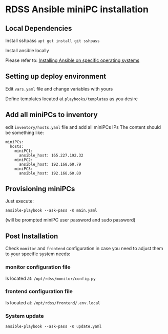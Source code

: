 # RDSS Ansible miniPC installation

## Local Dependencies

Install sshpass `apt get install git sshpass`

Install ansible locally

Please refer to:
[Installing Ansible on specific operating systems](https://docs.ansible.com/ansible/latest/installation_guide/intro_installation.html#installing-ansible-on-specific-operating-systems)

## Setting up deploy environment

Edit `vars.yaml` file and change variables with yours

Define templates located at `playbooks/templates` as you desire

## Add all miniPCs to inventory

edit `inventory/hosts.yaml` file and add all miniPCs IPs
The content should be something like:

```
miniPCs:
  hosts:
    miniPC1:
      ansible_host: 165.227.192.32
    miniPC2:
      ansible_host: 192.168.60.79
    miniPC3:
      ansible_host: 192.168.60.80
```

## Provisioning miniPCs

Just execute:

`ansible-playbook --ask-pass -K main.yaml`

(will be prompted miniPC user password and sudo password)

## Post Installation

Check `monitor` and `frontend` configuration in case you need to adjust them to your specific system needs:

### monitor configuration file

Is located at: `/opt/rdss/monitor/config.py`

### frontend configuration file

Is located at: `/opt/rdss/frontend/.env.local`

### System update


`ansible-playbook --ask-pass -K update.yaml`
